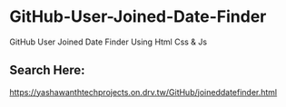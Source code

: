# GitHub-User-Joined-Date-Finder
GitHub User Joined Date Finder Using Html Css &amp; Js

## Search Here:
https://yashawanthtechprojects.on.drv.tw/GitHub/joineddatefinder.html
